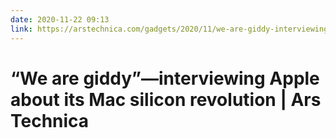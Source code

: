 ```yaml
---
date: 2020-11-22 09:13
link: https://arstechnica.com/gadgets/2020/11/we-are-giddy-interviewing-apple-about-its-mac-silicon-revolution/
---
```


# “We are giddy”—interviewing Apple about its Mac silicon revolution | Ars Technica 
